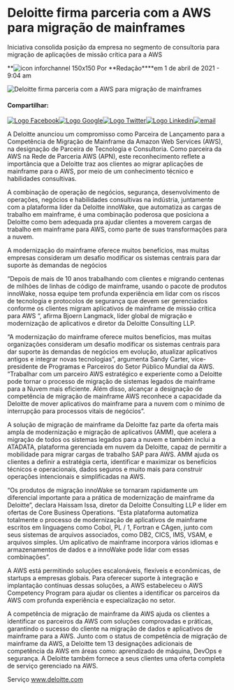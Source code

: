 # Deloitte firma parceria com a AWS para migração de mainframes

Iniciativa consolida posição da empresa no segmento de consultoria para migração de aplicações de missão crítica para a AWS

**![ icon inforchannel 150x150](https://inforchannel.com.br/wp-content/uploads/2021/03/icon-inforchannel-150x150.png.webp) Por \**Redação\****em 1 de abril de 2021 - 9:04 am

![Deloitte firma parceria com a AWS para migração de mainframes](https://inforchannel.com.br/wp-content/uploads/2017/08/cloud-colorida.jpg.webp)

#### Compartilhar:

[![Logo Facebook](https://inforchannel.com.br/wp-content/themes/sage/dist/images/facebook_5478da21.svg)](https://inforchannel.com.br/2021/04/01/deloitte-firma-parceria-com-a-aws-para-migracao-de-mainframes/)[![Logo Google](https://inforchannel.com.br/wp-content/themes/sage/dist/images/google_5eb79215.svg)](https://inforchannel.com.br/2021/04/01/deloitte-firma-parceria-com-a-aws-para-migracao-de-mainframes/)[![Logo Twitter](https://inforchannel.com.br/wp-content/themes/sage/dist/images/twitter_aa4c1a16.svg)](https://inforchannel.com.br/2021/04/01/deloitte-firma-parceria-com-a-aws-para-migracao-de-mainframes/)[![Logo Linkedin](https://inforchannel.com.br/wp-content/themes/sage/dist/images/linkedin_fdf75eda.svg)](https://inforchannel.com.br/2021/04/01/deloitte-firma-parceria-com-a-aws-para-migracao-de-mainframes/)[![email](https://inforchannel.com.br/wp-content/themes/sage/dist/images/email_c673b550.svg)](mailto:?https%3A%2F%2Finforchannel.com.br%2F2021%2F04%2F01%2Fdeloitte-firma-parceria-com-a-aws-para-migracao-de-mainframes%2F)

A Deloitte anunciou um compromisso como Parceira de Lançamento para a Competência de Migração de Mainframe da Amazon Web Services (AWS), na designação de Parceira de Tecnologia e Consultoria. Como parceira da AWS na Rede de Parceria AWS (APN), este reconhecimento reflete a importância que a Deloitte traz aos clientes ao migrar aplicações de mainframe para o AWS, por meio de um conhecimento técnico e habilidades consultivas.

A combinação de operação de negócios, segurança, desenvolvimento de operações, negócios e habilidades consultivas na indústria, juntamente com a plataforma líder da Deloitte innoWake, que automatiza as cargas de trabalho em mainframe, é uma combinação poderosa que posiciona a Deloitte como bem adequada pra ajudar clientes a moverem cargas de trabalho em mainframe para AWS, como parte de suas transformações para a nuvem.

A modernização do mainframe oferece muitos benefícios, mas muitas empresas consideram um desafio modificar os sistemas centrais para dar suporte às demandas de negócios

“Depois de mais de 10 anos trabalhando com clientes e migrando centenas de milhões de linhas de código de mainframe, usando o pacote de produtos innoWake, nossa equipe tem profunda experiência em lidar com os riscos de tecnologia e protocolos de segurança que devem ser gerenciados conforme os clientes migram aplicativos de mainframe de missão crítica para AWS “, afirma Bjoern Langmack, líder global de migração e modernização de aplicativos e diretor da Deloitte Consulting LLP.

“A modernização do mainframe oferece muitos benefícios, mas muitas organizações consideram um desafio modificar os sistemas centrais para dar suporte às demandas de negócios em evolução, atualizar aplicativos antigos e integrar novas tecnologias”, argumenta Sandy Carter, vice-presidente de Programas e Parceiros do Setor Público Mundial da AWS. “Trabalhar com um parceiro AWS estratégico e experiente como a Deloitte pode tornar o processo de migração de sistemas legados de mainframe para a Nuvem mais eficiente. Além disso, alcançar a designação de competência de migração de mainframe AWS reconhece a capacidade da Deloitte de mover aplicativos do mainframe para a nuvem com o mínimo de interrupção para processos vitais de negócios”.

A solução de migração de mainframe da Deloitte faz parte da oferta mais ampla de modernização e migração de aplicativos (AMM), que acelera a migração de todos os sistemas legados para a nuvem e também inclui a ATADATA, plataforma gerenciada em nuvem da Deloitte, capaz de permitir a mobilidade para migrar cargas de trabalho SAP para AWS. AMM ajuda os clientes a definir a estratégia certa, identificar e maximizar os benefícios técnicos e operacionais, dados seguros e muito mais para construir operações intencionais e simplificadas na AWS.

“Os produtos de migração innoWake se tornaram rapidamente um diferencial importante para a prática de modernização de mainframe da Deloitte”, declara Haissam Issa, diretor da Deloitte Consulting LLP e líder em ofertas de Core Business Operations. “Esta plataforma automatiza totalmente o processo de modernização de aplicativos de mainframe escritos em linguagens como Cobol, PL / 1, Fortran e CAgen, junto com seus sistemas de arquivos associados, como DB2, CICS, IMS, VSAM, e arquivos simples. Um aplicativo de mainframe incorpora vários idiomas e armazenamentos de dados e a innoWake pode lidar com essas combinações”.

A AWS está permitindo soluções escalonáveis, flexíveis e econômicas, de startups a empresas globais. Para oferecer suporte à integração e implantação contínuas dessas soluções, a AWS estabeleceu o AWS Competency Program para ajudar os clientes a identificar os parceiros da AWS com profunda experiência e especialização no setor.

A competência de migração de mainframe da AWS ajuda os clientes a identificar os parceiros da AWS com soluções comprovadas e práticas, garantindo o sucesso do cliente na migração de dados e aplicativos de mainframe para a AWS. Junto com o status de competência de migração de mainframe da AWS, a Deloitte tem 13 designações adicionais de competência da AWS em áreas como: aprendizado de máquina, DevOps e segurança. A Deloitte também fornece a seus clientes uma oferta completa de serviço gerenciado na AWS.

Serviço
www.deloitte.com